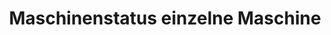 ---
layout: article
title: Maschinenstatus einzelne Maschine
description: 
  - Dieses Template zeigt in Echtzeit den aktuellen Maschinenstatus einer Maschine.
lang: de
weight: 500
isDraft: true
ref: Machine_Single_Status
category:
  - Status
  - Einzelmaschine
  - Warnung
  - Fehler
  - Problem
image: Machine_Single_Status_DE.png
image_thumbnail: Machine_Single_Status_DE_thumbnail.png
download: Machine_Single_Status_DE.pbmx
overview_description:
overview_benefits:
overview_data_sources:
---